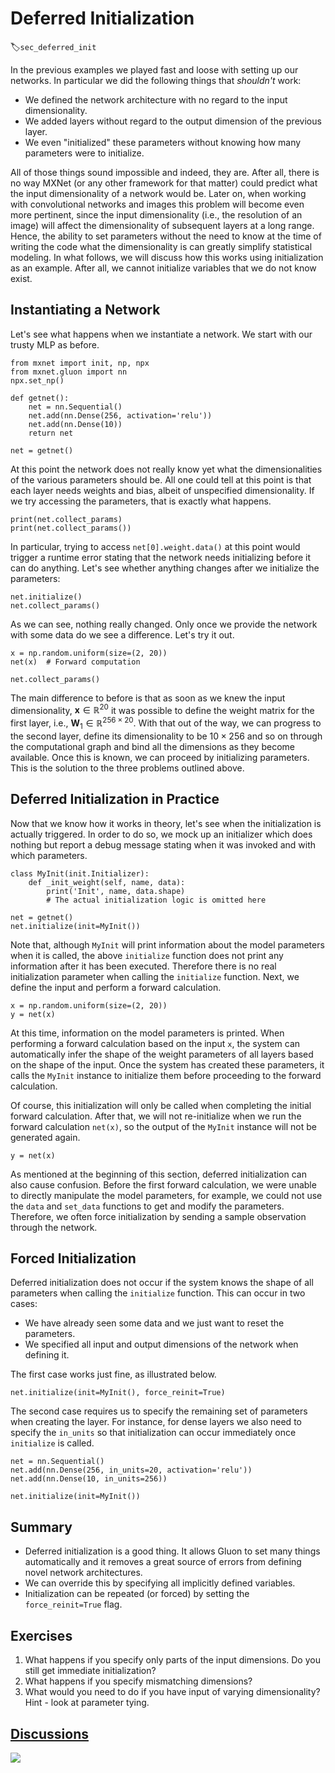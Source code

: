 # Deferred Initialization
:label:`sec_deferred_init`

In the previous examples we played fast and loose with setting up our networks. In particular we did the following things that *shouldn't* work:

* We defined the network architecture with no regard to the input dimensionality.
* We added layers without regard to the output dimension of the previous layer.
* We even "initialized" these parameters without knowing how many parameters were to initialize.

All of those things sound impossible and indeed, they are. After all, there is no way MXNet (or any other framework for that matter) could predict what the input dimensionality of a network would be. Later on, when working with convolutional networks and images this problem will become even more pertinent, since the input dimensionality (i.e., the resolution of an image) will affect the dimensionality of subsequent layers at a long range. Hence, the ability to set parameters without the need to know at the time of writing the code what the dimensionality is can greatly simplify statistical modeling. In what follows, we will discuss how this works using initialization as an example. After all, we cannot initialize variables that we do not know exist.

## Instantiating a Network

Let's see what happens when we instantiate a network. We start with our trusty MLP as before.

```{.python .input}
from mxnet import init, np, npx
from mxnet.gluon import nn
npx.set_np()

def getnet():
    net = nn.Sequential()
    net.add(nn.Dense(256, activation='relu'))
    net.add(nn.Dense(10))
    return net

net = getnet()
```

At this point the network does not really know yet what the dimensionalities of the various parameters should be. All one could tell at this point is that each layer needs weights and bias, albeit of unspecified dimensionality. If we try accessing the parameters, that is exactly what happens.

```{.python .input}
print(net.collect_params)
print(net.collect_params())
```

In particular, trying to access `net[0].weight.data()` at this point would trigger a runtime error stating that the network needs initializing before it can do anything. Let's see whether anything changes after we initialize the parameters:

```{.python .input}
net.initialize()
net.collect_params()
```

As we can see, nothing really changed. Only once we provide the network with some data do we see a difference. Let's try it out.

```{.python .input}
x = np.random.uniform(size=(2, 20))
net(x)  # Forward computation

net.collect_params()
```

The main difference to before is that as soon as we knew the input dimensionality, $\mathbf{x} \in \mathbb{R}^{20}$ it was possible to define the weight matrix for the first layer, i.e., $\mathbf{W}_1 \in \mathbb{R}^{256 \times 20}$. With that out of the way, we can progress to the second layer, define its dimensionality to be $10 \times 256$ and so on through the computational graph and bind all the dimensions as they become available. Once this is known, we can proceed by initializing parameters. This is the solution to the three problems outlined above.

## Deferred Initialization in Practice

Now that we know how it works in theory, let's see when the initialization is actually triggered. In order to do so, we mock up an initializer which does nothing but report a debug message stating when it was invoked and with which parameters.

```{.python .input  n=22}
class MyInit(init.Initializer):
    def _init_weight(self, name, data):
        print('Init', name, data.shape)
        # The actual initialization logic is omitted here

net = getnet()
net.initialize(init=MyInit())
```

Note that, although `MyInit` will print information about the model parameters when it is called, the above `initialize` function does not print any information after it has been executed.  Therefore there is no real initialization parameter when calling the `initialize` function. Next, we define the input and perform a forward calculation.

```{.python .input  n=25}
x = np.random.uniform(size=(2, 20))
y = net(x)
```

At this time, information on the model parameters is printed. When performing a forward calculation based on the input `x`, the system can automatically infer the shape of the weight parameters of all layers based on the shape of the input. Once the system has created these parameters, it calls the `MyInit` instance to initialize them before proceeding to the forward calculation.

Of course, this initialization will only be called when completing the initial forward calculation. After that, we will not re-initialize when we run the forward calculation `net(x)`, so the output of the `MyInit` instance will not be generated again.

```{.python .input}
y = net(x)
```

As mentioned at the beginning of this section, deferred initialization can also cause confusion. Before the first forward calculation, we were unable to directly manipulate the model parameters, for example, we could not use the `data` and `set_data` functions to get and modify the parameters. Therefore, we often force initialization by sending a sample observation through the network.

## Forced Initialization

Deferred initialization does not occur if the system knows the shape of all parameters when calling the `initialize` function. This can occur in two cases:

* We have already seen some data and we just want to reset the parameters.
* We specified all input and output dimensions of the network when defining it.

The first case works just fine, as illustrated below.

```{.python .input}
net.initialize(init=MyInit(), force_reinit=True)
```

The second case requires us to specify the remaining set of parameters when creating the layer. For instance, for dense layers we also need to specify the `in_units` so that initialization can occur immediately once `initialize` is called.

```{.python .input}
net = nn.Sequential()
net.add(nn.Dense(256, in_units=20, activation='relu'))
net.add(nn.Dense(10, in_units=256))

net.initialize(init=MyInit())
```

## Summary

* Deferred initialization is a good thing. It allows Gluon to set many things automatically and it removes a great source of errors from defining novel network architectures.
* We can override this by specifying all implicitly defined variables.
* Initialization can be repeated (or forced) by setting the `force_reinit=True` flag.


## Exercises

1. What happens if you specify only parts of the input dimensions. Do you still get immediate initialization?
1. What happens if you specify mismatching dimensions?
1. What would you need to do if you have input of varying dimensionality? Hint - look at parameter tying.

## [Discussions](https://discuss.mxnet.io/t/2327)

![](../img/qr_deferred-init.svg)
